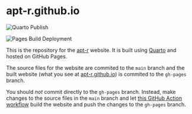 # apt-r.github.io

![Quarto Publish](https://github.com/apt-r/apt-r.github.io/actions/workflows/quarto-publish.yml/badge.svg)

![Pages Build Deployment](https://github.com/apt-r/apt-r.github.io/actions/workflows/pages/pages-build-deployment/badge.svg)

This is the repository for the [apt-r](https://apt-r.github.io) website. It is built using [Quarto](https://quarto.org) and hosted on GitHub Pages.

The source files for the website are commited to the `main` branch and the built website (what you see at [apt-r.github.io](https://apt-r.github.io)) is commited to the `gh-pages` branch.

You should _not_ commit directly to the `gh-pages` branch. Instead, make changes to the source files in the `main` branch and let [this GitHub Action workflow](.github/workflows/quarto-publish.yml) build the website and push the changes to the `gh-pages` branch.
